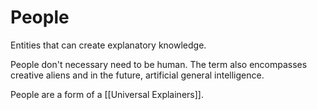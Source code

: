 # People      

Entities that can create explanatory knowledge.

People don't necessary need to be human. The term also encompasses creative aliens and in the future, artificial general intelligence.

People are a form of a [[Universal Explainers]].
